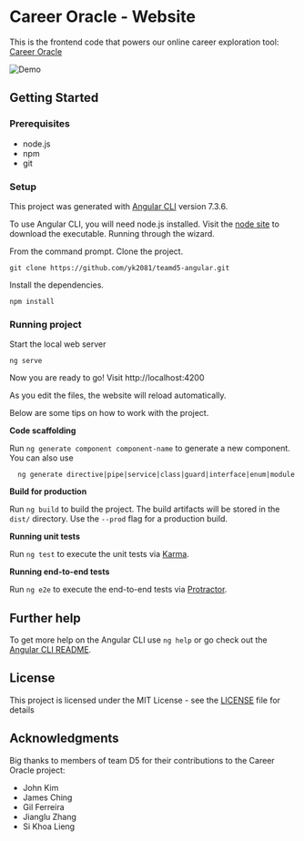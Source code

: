 # Career Oracle - Website

This is the frontend code that powers our online career exploration tool: [Career Oracle](http://teamd5.s3-website-us-east-1.amazonaws.com)

![Demo](https://github.com/sikhoalieng/job-recommendation-engine/blob/master/img/CareerOracle_demo.gif)

## Getting Started

### Prerequisites
- node.js
- npm
- git

### Setup
This project was generated with [Angular CLI](https://github.com/angular/angular-cli) version 7.3.6.

To use Angular CLI, you will need node.js installed. Visit the [node site](https://nodejs.org/en/) to download the executable. Running through the wizard.

From the command prompt. Clone the project.
```
git clone https://github.com/yk2081/teamd5-angular.git
```

Install the dependencies.
```
npm install
```

### Running project
Start the local web server
```
ng serve
```

Now you are ready to go! Visit http://localhost:4200

As you edit the files, the website will reload automatically.

Below are some tips on how to work with the project.

**Code scaffolding**

Run `ng generate component component-name` to generate a new component. You can also use 
```
  ng generate directive|pipe|service|class|guard|interface|enum|module
```

**Build for production**

Run `ng build` to build the project. The build artifacts will be stored in the `dist/` directory. Use the `--prod` flag for a production build.

**Running unit tests**

Run `ng test` to execute the unit tests via [Karma](https://karma-runner.github.io).

**Running end-to-end tests**

Run `ng e2e` to execute the end-to-end tests via [Protractor](http://www.protractortest.org/).

## Further help

To get more help on the Angular CLI use `ng help` or go check out the [Angular CLI README](https://github.com/angular/angular-cli/blob/master/README.md).

## License

This project is licensed under the MIT License - see the [LICENSE](LICENSE) file for details

## Acknowledgments

Big thanks to members of team D5 for their contributions to the Career Oracle project:
* John Kim
* James Ching
* Gil Ferreira
* Jianglu Zhang
* Si Khoa Lieng

